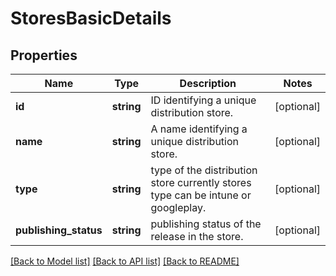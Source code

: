 # StoresBasicDetails

## Properties
Name | Type | Description | Notes
------------ | ------------- | ------------- | -------------
**id** | **string** | ID identifying a unique distribution store. | [optional] 
**name** | **string** | A name identifying a unique distribution store. | [optional] 
**type** | **string** | type of the distribution store currently stores type can be intune or googleplay. | [optional] 
**publishing_status** | **string** | publishing status of the release in the store. | [optional] 

[[Back to Model list]](../README.md#documentation-for-models) [[Back to API list]](../README.md#documentation-for-api-endpoints) [[Back to README]](../README.md)


